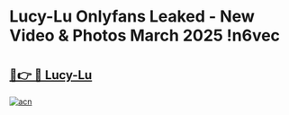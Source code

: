 # Lucy-Lu Onlyfans Leaked - New Video & Photos March 2025 !n6vec

# <h2><a href="https://0rf1qg.iuczelnia.edu.pl?title=Lucy-Lu&ref=n6vec">🔗👉 🔴 Lucy-Lu</a></h2>

[![acn](https://github.com/user-attachments/assets/0f9c940e-d8b0-45ae-aac7-cd30a18b3e1c)](https://0rf1qg.iuczelnia.edu.pl?title=Lucy-Lu&ref=n6vec)

